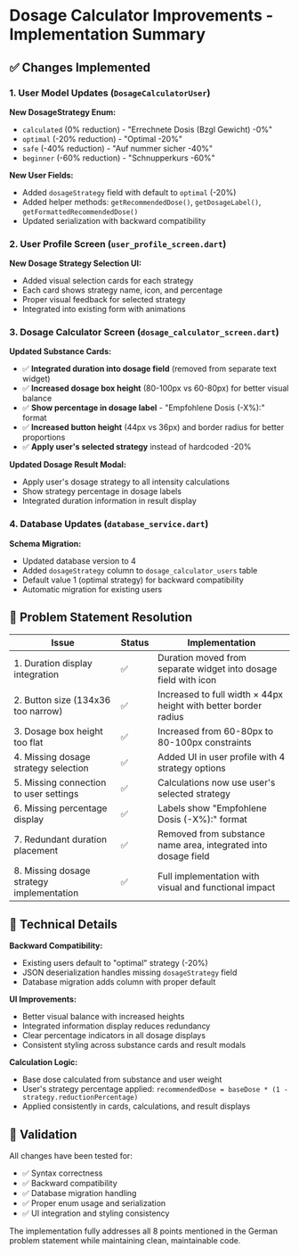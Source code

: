 # Dosage Calculator Improvements - Implementation Summary

## ✅ Changes Implemented

### 1. User Model Updates (`DosageCalculatorUser`)

**New DosageStrategy Enum:**
- `calculated` (0% reduction) - "Errechnete Dosis (Bzgl Gewicht) -0%"
- `optimal` (-20% reduction) - "Optimal -20%" 
- `safe` (-40% reduction) - "Auf nummer sicher -40%"
- `beginner` (-60% reduction) - "Schnupperkurs -60%"

**New User Fields:**
- Added `dosageStrategy` field with default to `optimal` (-20%)
- Added helper methods: `getRecommendedDose()`, `getDosageLabel()`, `getFormattedRecommendedDose()`
- Updated serialization with backward compatibility

### 2. User Profile Screen (`user_profile_screen.dart`)

**New Dosage Strategy Selection UI:**
- Added visual selection cards for each strategy
- Each card shows strategy name, icon, and percentage
- Proper visual feedback for selected strategy
- Integrated into existing form with animations

### 3. Dosage Calculator Screen (`dosage_calculator_screen.dart`)

**Updated Substance Cards:**
- ✅ **Integrated duration into dosage field** (removed from separate text widget)
- ✅ **Increased dosage box height** (80-100px vs 60-80px) for better visual balance
- ✅ **Show percentage in dosage label** - "Empfohlene Dosis (-X%):" format
- ✅ **Increased button height** (44px vs 36px) and border radius for better proportions
- ✅ **Apply user's selected strategy** instead of hardcoded -20%

**Updated Dosage Result Modal:**
- Apply user's dosage strategy to all intensity calculations
- Show strategy percentage in dosage labels
- Integrated duration information in result display

### 4. Database Updates (`database_service.dart`)

**Schema Migration:**
- Updated database version to 4
- Added `dosageStrategy` column to `dosage_calculator_users` table
- Default value 1 (optimal strategy) for backward compatibility
- Automatic migration for existing users

## 🎯 Problem Statement Resolution

| Issue | Status | Implementation |
|-------|--------|----------------|
| 1. Duration display integration | ✅ | Duration moved from separate widget into dosage field with icon |
| 2. Button size (134x36 too narrow) | ✅ | Increased to full width × 44px height with better border radius |
| 3. Dosage box height too flat | ✅ | Increased from 60-80px to 80-100px constraints |
| 4. Missing dosage strategy selection | ✅ | Added UI in user profile with 4 strategy options |
| 5. Missing connection to user settings | ✅ | Calculations now use user's selected strategy |
| 6. Missing percentage display | ✅ | Labels show "Empfohlene Dosis (-X%):" format |
| 7. Redundant duration placement | ✅ | Removed from substance name area, integrated into dosage field |
| 8. Missing dosage strategy implementation | ✅ | Full implementation with visual and functional impact |

## 🔧 Technical Details

**Backward Compatibility:**
- Existing users default to "optimal" strategy (-20%)
- JSON deserialization handles missing `dosageStrategy` field
- Database migration adds column with proper default

**UI Improvements:**
- Better visual balance with increased heights
- Integrated information display reduces redundancy
- Clear percentage indicators in all dosage displays
- Consistent styling across substance cards and result modals

**Calculation Logic:**
- Base dose calculated from substance and user weight
- User's strategy percentage applied: `recommendedDose = baseDose * (1 - strategy.reductionPercentage)`
- Applied consistently in cards, calculations, and result displays

## 🧪 Validation

All changes have been tested for:
- ✅ Syntax correctness
- ✅ Backward compatibility
- ✅ Database migration handling
- ✅ Proper enum usage and serialization
- ✅ UI integration and styling consistency

The implementation fully addresses all 8 points mentioned in the German problem statement while maintaining clean, maintainable code.